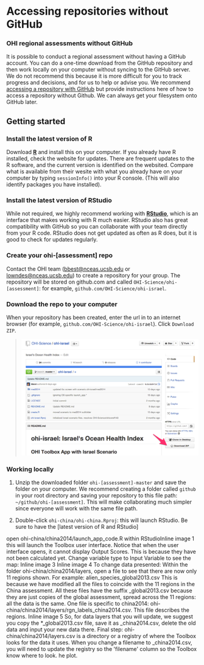 # Accessing repositories without GitHub

### OHI regional assessments without GitHub
It is possible to conduct a regional assessment without having a GitHub account. You can do a one-time download from the GitHub repository and then work locally on your computer without syncing to the GitHub server. We do not recommend this because it is more difficult for you to track progress and decisions, and for us to help or advise you. We recommend [accessing a repository with GitHub](https://github.com/OHI-Science/ohimanual/blob/master/tutorials/accessing_a_repo/accessing_a_repo.md) but provide instructions here of how to access a repository without Github. We can always get your filesystem onto GitHub later. 

## Getting started

### Install the latest version of R
Download [**R**](http://cran.r-project.org/) and install this on your computer. If you already have R installed, check the website for updates. There are frequent updates to the R software, and the current version is identified on the websited. Compare what is available from their wesite with what you already have on your computer by typing `sessionInfo()` into your R console. (This will also identify packages you have installed).

### Install the latest version of RStudio
While not required, we highly recommend working with [**RStudio**](http://www.rstudio.com/products/RStudio/), which is an interface that makes working with R much easier. RStudio also has great compatibility with GitHub so you can collaborate with your team directly from your R code. RStudio does not get updated as often as R does, but it is good to check for updates regularly. 

### Create your ohi-[assessment] repo
Contact the OHI team (bbest@nceas.ucsb.edu or lowndes@nceas.ucsb.edu) to create a repository for your group. The repository will be stored on github.com and called `OHI-Science/ohi-[assessment]`: for example, `github.com/OHI-Science/ohi-israel`.

### Download the repo to your computer
When your repository has been created, enter the url in to an internet browser (for example, `github.com/OHI-Science/ohi-israel`). Click `Download ZIP`.  
  
> ![](zfig_download_zip_sk.png)  
  
### Working locally

1. Unzip the downloaded folder `ohi-[assessment]-master` and save the folder on your computer. We recommend creating a folder called `github` in your root directory and saving your repository to this file path: `~/github/ohi-[assessment]`. This will make collaborating much simpler since everyone will work with the same file path. 

2. Double-click `ohi-china/ohi-china.Rproj`: this will launch RStudio. Be sure to have the [latest version of R and RStudio]


open ohi-china/china2014/launch_app_code.R within RStudioInline image 1
this will launch the Toolbox user interface. Notice that when the user interface opens, it cannot display Output Scores. This is because they have not been calculated yet. Change variable type to Input Variable to see the map: Inline image 3
Inline image 4
To change data presented: 
Within the folder ohi-china/china2014/layers, open a file to see that there are now only 11 regions shown. For example: alien_species_global2013.csv
This is because we have modified all the files to coincide with the 11 regions in the China assessment. All these files have the suffix _global2013.csv because they are just copies of the global assessment, spread across the 11 regions: all the data is the same. 
One file is specific to china2014: ohi-china/china2014/layers/rgn_labels_china2014.csv. This file describes the regions.
Inline image 5
So, for data layers that you will update, we suggest you copy the *_global2013.csv file, save it as _china2014.csv, delete the old data and input your new data there. 
Final step: ohi-china/china2014/layers.csv is a directory or a registry of where the Toolbox looks for the data it uses. When you change a filename to _china2014.csv, you will need to update the registry so the 'filename' column so the Toolbox know where to look. he plot.


